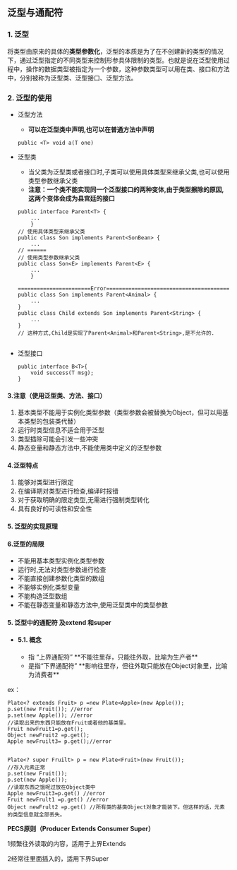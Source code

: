 ## 泛型与通配符

### 1. 泛型

将类型由原来的具体的**类型参数化**，泛型的本质是为了在不创建新的类型的情况下，通过泛型指定的不同类型来控制形参具体限制的类型。也就是说在泛型使用过程中，操作的数据类型被指定为一个参数，这种参数类型可以用在类、接口和方法中，分别被称为泛型类、泛型接口、泛型方法。

### 2. 泛型的使用

+ 泛型方法

  + **可以在泛型类中声明,也可以在普通方法中声明**

  ```
  public <T> void a(T one)
  ```

+ 泛型类

  + 当父类为泛型类或者接口时,子类可以使用具体类型来继承父类,也可以使用类型参数继承父类
  +  **注意：一个类不能实现同一个泛型接口的两种变体,由于类型擦除的原因,这两个变体会成为县宫廷的接口**

  ```
  public interface Parent<T> {
      ...
      }
  // 使用具体类型来继承父类
  public class Son implements Parent<SonBean> {
      ...
  // ======
  // 使用类型参数继承父类
  public class Son<E> implements Parent<E> {
      ...
      }
  
  =======================Error=======================================
  public class Son implements Parent<Animal> {
      ...
  }
  public class Child extends Son implements Parent<String> {
      ...  
  }
  // 这种方式,Child是实现了Parent<Animal>和Parent<String>,是不允许的.
      
  ```

+ 泛型接口

  ```
  public interface B<T>{
      void success(T msg);
  }
  ```



#### 3.注意（使用泛型类、方法、接口）

1. 基本类型不能用于实例化类型参数（类型参数会被替换为Object，但可以用基本类型的包装类代替）
2. 运行时类型信息不适合用于泛型
3. 类型插除可能会引发一些冲突
4. 静态变量和静态方法中,不能使用类中定义的泛型参数

#### 4.泛型特点
1. 能够对类型进行限定
2. 在编译期对类型进行检查,编译时报错
3. 对于获取明确的限定类型,无需进行强制类型转化
4. 具有良好的可读性和安全性

#### 5. 泛型的实现原理

#### 6.泛型的局限

 + 不能用基本类型实例化类型参数
 + 运行时,无法对类型参数进行检查
 + 不能直接创建参数化类型的数组
 + 不能够实例化类型变量
 + 不能构造泛型数组
 + 不能在静态变量和静态方法中,使用泛型类中的类型参数

#### 5. 泛型中的通配符 及extend 和super

- #### 5.1. 概念

  - <? extends T> 指 “上界通配符”  **不能往里存，只能往外取，比喻为生产者**
  - <? super T>是指“下界通配符”  **影响往里存，但往外取只能放在Object对象里，比喻为消费者**

ex：

```
Plate<? extends Fruit> p =new Plate<Apple>(new Apple());
p.set(new Fruit()); //error
p.set(new Apple()); //error
//读取出来的东西只能放在Fruit或者他的基类里。
Fruit newFruit1=p.get();
Object newFruit2 =p.get();
Apple newFruilt3= p.get();//error


Plate<? super Fruilt> p = new Plate<Fruit>(new Fruit());
//存入元素正常
p.set(new Fruit());
p.set(new Apple());
//读取东西之饿呢过放在Object类中
Apple newFruit3=p.get() //error
Fruit newFrult1 =p.get() //error
Object newFrult2 =p.get() //所有类的基类Object对象才能装下。但这样的话，元素的类型信息就全部丢失。

```

**PECS原则（Producer Extends Consumer Super）**

1频繁往外读取的内容，适用于上界Extends

2经常往里面插入的，适用下界Super